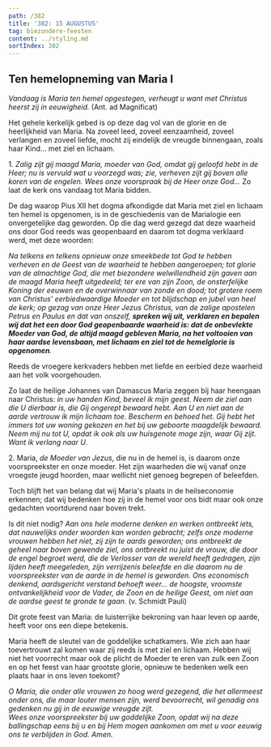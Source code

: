 ```yaml
---
path: /382
title: '382: 15 AUGUSTUS'
tag: biezondere-feesten
content: ../styling.md
sortIndex: 382
---
```


## Ten hemelopneming van Maria I

_Vandaag is Maria ten hemel opgestegen, verheugt u want met Christus heerst zij in eeuwigheid._ (Ant. ad Magnificat)

Het gehele kerkelijk gebed is op deze dag vol van de glorie en de heerlijkheid van Maria. Na zoveel leed, zoveel eenzaamheid, zoveel verlangen en zoveel liefde, mocht zij eindelijk de vreugde binnengaan, zoals haar Kind... met ziel en lichaam.

1\. _Zalig zijt gij maagd Maria, moeder van God, omdat gij geloofd hebt in de Heer; nu is vervuld wat u voorzegd was; zie, verheven zijt gij boven alle koren van de engelen. Wees onze voorspraak bij de Heer onze God..._ Zo laat de kerk ons vandaag tot Maria bidden.

De dag waarop Pius XII het dogma afkondigde dat Maria met ziel en lichaam ten hemel is opgenomen, is in de geschiedenis van de Marialogie een onvergetelijke dag geworden. Op die dag werd gezegd dat deze waarheid ons door God reeds was geopenbaard en daarom tot dogma verklaard werd, met deze woorden:

_Na telkens en telkens opnieuw onze smeekbede tot God te hebben verheven en de Geest van de waarheid te hebben aangeroepen; tot glorie van de almachtige God, die met biezondere welwillendheid zijn gaven aan de maagd Maria heeft uitgedeeld; ter ere van zijn Zoon, de onsterfelijke Koning der eeuwen en de overwinnaar van zonde en dood; tot grotere roem van Christus' eerbiedwaardige Moeder en tot blijdschap en jubel van heel de kerk; op gezag van onze Heer Jezus Christus, van de zalige apostelen Petrus en Paulus en dat van onszelf, __spreken wij uit, verklaren en bepalen wij dat het een door God geopenbaarde waarheid is: dat de onbevlekte Moeder van God, de altijd maagd gebleven Maria, na het voltooien van haar aardse levensbaan, met lichaam en ziel tot de hemelglorie is opgenomen__._

Reeds de vroegere kerkvaders hebben met liefde en eerbied deze waarheid aan het volk voorgehouden.

Zo laat de heilige Johannes van Damascus Maria zeggen bij haar heengaan naar Christus: _in uw handen Kind, beveel ik mijn geest. Neem de ziel aan die U dierbaar is, die Gij ongerept bewaard hebt. Aan U en niet aan de aarde vertrouw ik mijn lichaam toe. Bescherm en behoed het. Gij hebt het immers tot uw woning gekozen en het bij uw geboorte maagdelijk bewaard. Neem mij nu tot U, opdat ik ook als uw huisgenote moge zijn, waar Gij zijt. Want ik verlang naar U_.

2\. Maria, _de Moeder van Jezus_, die nu in de hemel is, is daarom onze voorspreekster en onze moeder. Het zijn waarheden die wij vanaf onze vroegste jeugd hoorden, maar wellicht niet genoeg begrepen of beleefden.

Toch blijft het van belang dat wij Maria's plaats in de heilseconomie erkennen; dat wij bedenken hoe zij in de hemel voor ons bidt maar ook onze gedachten voortdurend naar boven trekt.

Is dit niet nodig? _Aan ons hele moderne denken en werken ontbreekt iets, dat nauwelijks onder woorden kan worden gebracht; zelfs onze moderne vrouwen hebben het niet, zij zijn te aards geworden; ons ontbreekt de geheel naar boven gewende ziel, ons ontbreekt nu juist de vrouw, die door de engel begroet werd, die de Verlosser van de wereld heeft gedragen, zijn lijden heeft meegeleden, zijn verrijzenis beleefde en die daarom nu de voorspreekster van de aarde in de hemel is geworden. Ons economisch denkend, aardsgericht verstand behoeft weer... de hoogste, vroomste ontvankelijkheid voor de Vader, de Zoon en de heilige Geest, om niet aan de aardse geest te gronde te gaan._ (v. Schmidt Pauli)

Dit grote feest van Maria: de luisterrijke bekroning van haar leven op aarde, heeft voor ons een diepe betekenis.

Maria heeft de sleutel van de goddelijke schatkamers. Wie zich aan haar toevertrouwt zal komen waar zij reeds is met ziel en lichaam. Hebben wij niet het voorrecht maar ook de plicht de Moeder te eren van zulk een Zoon en op het feest van haar grootste glorie, opnieuw te bedenken welk een plaats haar in ons leven toekomt?

_O Maria, die onder alle vrouwen zo hoog werd gezegend, die het allermeest onder ons, die maar louter mensen zijn, werd bevoorrecht, wil genadig ons gedenken nu gij in de eeuwige vreugde zijt._  
_Wees onze voorspreekster bij uw goddelijke Zoon, opdat wij na deze ballingschap eens bij u en bij Hem mogen aankomen om met u voor eeuwig ons te verblijden in God. Amen._
